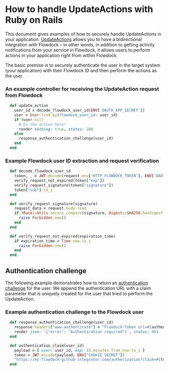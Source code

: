 # How to handle UpdateActions with Ruby on Rails

This document gives examples of how to securely handle UpdateActions in your application. [UpdateActions](http://schema.org/UpdateAction) allows you to have a bidirectional integration with Flowdock – in other words, in addition to getting activity notifications from your service in Flowdock, it allows users to perform actions in your application right from within Flowdock.

The basic premise is to securely authenticate the user in the target system (your application) with their Flowdock ID and then perform the actions as the user.

### An example controller for receiving the UpdateAction request from Flowdock
```ruby
  def update_action
    user_id = decode_flowdock_user_id(ENV['OAUTH_APP_SECRET'])
    user = User.find_by(flowdock_user_id: user_id)
    if !user.nil?
      # Do the action here!
      render nothing: true, status: 200
    else
      response_authentication_challenge(user_id)
    end
  end
```

### Example Flowdock user ID extraction and request verification
```ruby
  def decode_flowdock_user_id
    token, _ = JWT.decode(request.env['HTTP_FLOWDOCK_TOKEN'], ENV['OAUTH_APP_SECRET'])
    verify_request_not_expired(token["exp"])
    verify_request_signature(token["signature"])
    token["sub"].to_s
  end

  def verify_request_signature(signature)
    request_data = request.body.read
    if !Rack::Utils.secure_compare(signature, Digest::SHA256.hexdigest(request_data))
      raise Forbidden.new()
    end
  end

  def verify_request_not_expired(expiration_time)
    if expiration_time < Time.now.to_i
      raise Forbidden.new()
    end
  end
```

## Authentication challenge

The following example demonstrates how to return an [authentication challenge](thread-actions#/authentication-challenge) for the user. We append the authentication URL with a claim parameter that is uniquely created for the user that tried to perform the UpdateAction.

### Example authentication challenge to the Flowdock user
```ruby
  def response_authentication_challenge(user_id)
    response.headers["www-authenticate"] = "Flowdock-Token url=#{authentication_claim(user_id)}"
    render json: '{"error": "Authentication required"}', status: 401
  end

  def authentication_claim(user_id)
    payload = { user: user_id, exp: 15.minutes.from_now.to_i }
    token = JWT.encode(payload, ENV["COOKIE_SECRET"])
    "https://my-flowdock-github-integrator.com/authorization?claim=#{token}"
  end
```

